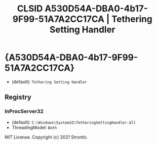 ﻿---
title: "CLSID A530D54A-DBA0-4b17-9F99-51A7A2CC17CA | Tethering Setting Handler"
excerpt: What is COM-Object CLSID A530D54A-DBA0-4b17-9F99-51A7A2CC17CA?
---

# {A530D54A-DBA0-4b17-9F99-51A7A2CC17CA}

* (default): `Tethering Setting Handler`

## Registry


### InProcServer32

* (default): `C:\Windows\System32\TetheringSettingHandler.dll`
* ThreadingModel: `Both`

MIT License. Copyright (c) 2021 Strontic.


